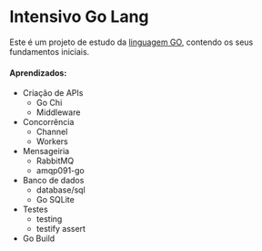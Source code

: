 # Intensivo Go Lang

Este é um projeto de estudo da [linguagem GO](https://go.dev/doc), contendo os seus fundamentos iniciais.

#### Aprendizados:

- Criação de APIs
  - Go Chi
  - Middleware
- Concorrência
  - Channel
  - Workers
- Mensageiria
  - RabbitMQ
  - amqp091-go
- Banco de dados
  - database/sql
  - Go SQLite
- Testes
  - testing
  - testify assert
- Go Build
